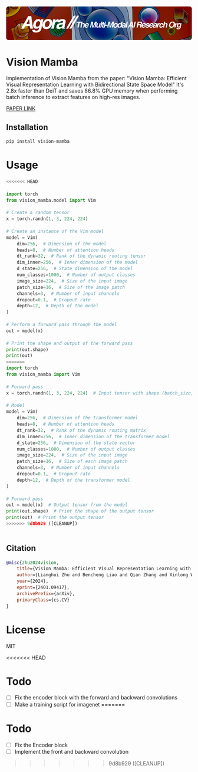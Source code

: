 [![Multi-Modality](agorabanner.png)](https://discord.gg/qUtxnK2NMf)

# Vision Mamba
Implementation of Vision Mamba from the paper: "Vision Mamba: Efficient Visual Representation Learning with Bidirectional State Space Model" It's 2.8x faster than DeiT and saves 86.8% GPU memory when performing batch inference to extract features on high-res images. 

[PAPER LINK](https://arxiv.org/abs/2401.09417)

## Installation

```bash
pip install vision-mamba
```

# Usage
```python
<<<<<<< HEAD

import torch
from vision_mamba.model import Vim

# Create a random tensor
x = torch.randn(1, 3, 224, 224)

# Create an instance of the Vim model
model = Vim(
    dim=256,  # Dimension of the model
    heads=8,  # Number of attention heads
    dt_rank=32,  # Rank of the dynamic routing tensor
    dim_inner=256,  # Inner dimension of the model
    d_state=256,  # State dimension of the model
    num_classes=1000,  # Number of output classes
    image_size=224,  # Size of the input image
    patch_size=16,  # Size of the image patch
    channels=3,  # Number of input channels
    dropout=0.1,  # Dropout rate
    depth=12,  # Depth of the model
)

# Perform a forward pass through the model
out = model(x)

# Print the shape and output of the forward pass
print(out.shape)
print(out)
=======
import torch
from vision_mamba import Vim

# Forward pass
x = torch.randn(1, 3, 224, 224)  # Input tensor with shape (batch_size, channels, height, width)

# Model
model = Vim(
    dim=256,  # Dimension of the transformer model
    heads=8,  # Number of attention heads
    dt_rank=32,  # Rank of the dynamic routing matrix
    dim_inner=256,  # Inner dimension of the transformer model
    d_state=256,  # Dimension of the state vector
    num_classes=1000,  # Number of output classes
    image_size=224,  # Size of the input image
    patch_size=16,  # Size of each image patch
    channels=3,  # Number of input channels
    dropout=0.1,  # Dropout rate
    depth=12,  # Depth of the transformer model
)

# Forward pass
out = model(x)  # Output tensor from the model
print(out.shape)  # Print the shape of the output tensor
print(out)  # Print the output tensor
>>>>>>> 9d8b929 ([CLEANUP])



```



## Citation
```bibtex
@misc{zhu2024vision,
    title={Vision Mamba: Efficient Visual Representation Learning with Bidirectional State Space Model}, 
    author={Lianghui Zhu and Bencheng Liao and Qian Zhang and Xinlong Wang and Wenyu Liu and Xinggang Wang},
    year={2024},
    eprint={2401.09417},
    archivePrefix={arXiv},
    primaryClass={cs.CV}
}
```

# License
MIT


<<<<<<< HEAD
# Todo
- [ ] Fix the encoder block with the forward and backward convolutions
- [ ] Make a training script for imagenet
=======

# Todo
- [ ] Fix the Encoder block
- [ ] Implement the front and backward convolution
>>>>>>> 9d8b929 ([CLEANUP])
